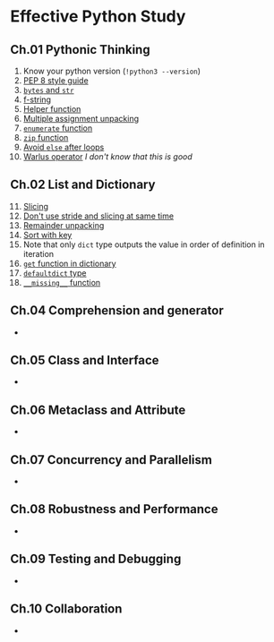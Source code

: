 # Effective Python Study
## Ch.01 Pythonic Thinking
1. Know your python version (`!python3 --version`)
2. [PEP 8 style guide](./01_pythonic/02.py)
3. [`bytes` and `str`](./01_pythonic/03.py)
4. [f-string](./01_pythonic/04.py)
5. [Helper function](./01_pythonic/05.py)
6. [Multiple assignment unpacking](./01_pythonic/06.py)
7. [`enumerate` function](./01_pythonic/07.py)
8. [`zip` function](./01_pythonic/08.py)
9. [Avoid `else` after loops](./01_pythonic/09.py)
10. [Warlus operator](./01_pythonic/10.py) *I don't know that this is good*

## Ch.02 List and Dictionary
11. [Slicing](02_list-dict/11.py)
12. [Don't use stride and slicing at same time](02_list-dict/11.py)
13. [Remainder unpacking](02_list-dict/11.py)
14. [Sort with key](02_list-dict/11.py)
15. Note that only `dict` type outputs the value in order of definition in iteration
16. [`get` function in dictionary](02_list-dict/11.py)
17. [`defaultdict` type](02_list-dict/11.py)
18. [`__missing__` function](02_list-dict/11.py)

## Ch.04 Comprehension and generator
- 

## Ch.05 Class and Interface
- 

## Ch.06 Metaclass and Attribute
- 

## Ch.07 Concurrency and Parallelism
-

## Ch.08 Robustness and Performance
-

## Ch.09 Testing and Debugging
-

## Ch.10 Collaboration
-